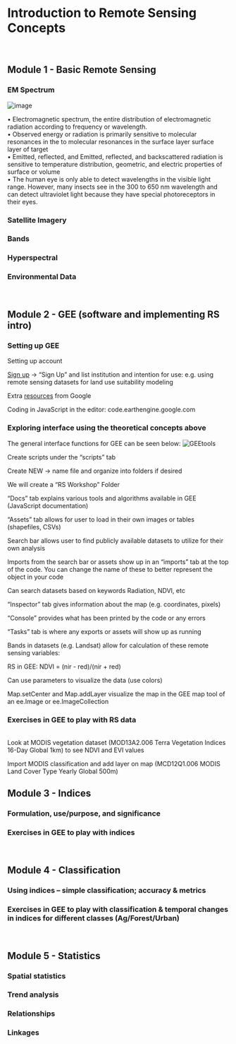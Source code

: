 # Introduction to Remote Sensing Concepts
<br>

## Module 1 - Basic Remote Sensing 
### EM Spectrum 
![image](https://user-images.githubusercontent.com/87503837/128901122-90868c9a-4260-442f-8a1b-9f486ac0f916.png)

•	Electromagnetic spectrum, the entire distribution of electromagnetic radiation according to frequency or wavelength.  
•	Observed energy or radiation is primarily sensitive to molecular resonances in the to molecular resonances in the surface layer surface layer of target  
•	Emitted, reflected, and Emitted, reflected, and backscattered radiation is sensitive to temperature distribution, geometric, and electric properties of surface or volume  
•	The human eye is only able to detect wavelengths in the visible light range. However, many insects see in the 300 to 650 nm wavelength and can detect ultraviolet light because   they have special photoreceptors in their eyes.   

### Satellite Imagery 
### Bands
### Hyperspectral
### Environmental Data  
<br>

## Module 2 - GEE (software and implementing RS intro)
### Setting up GEE
Setting up account

[Sign up](https://earthengine.google.com/) -> “Sign Up” and list institution and intention for use: e.g. using remote sensing datasets for land use suitability modeling

Extra [resources](https://developers.google.com/earth-engine/tutorials/tutorial_api_01) from Google

Coding in JavaScript in the editor: code.earthengine.google.com




### Exploring interface using the theoretical concepts above

The general interface functions for GEE can be seen below:
![GEEtools](https://user-images.githubusercontent.com/84922404/127547280-1f8966eb-b87c-4a4b-8c28-e2169d7ed864.JPG)

Create scripts under the “scripts” tab

Create NEW -> name file and organize into folders if desired

We will create a “RS Workshop” Folder

“Docs” tab explains various tools and algorithms available in GEE (JavaScript documentation)

“Assets” tab allows for user to load in their own images or tables (shapefiles, CSVs)

Search bar allows user to find publicly available datasets to utilize for their own analysis

Imports from the search bar or assets show up in an “imports” tab at the top of the code. You can change the name of these to better represent the object in your code

Can search datasets based on keywords Radiation, NDVI, etc

“Inspector” tab gives information about the map (e.g. coordinates, pixels)

“Console” provides what has been printed by the code or any errors

“Tasks” tab is where any exports or assets will show up as running

Bands in datasets (e.g. Landsat) allow for calculation of these remote sensing variables:

RS in GEE: NDVI = (nir - red)/(nir + red) 

Can use parameters to visualize the data (use colors)

Map.setCenter and Map.addLayer visualize the map in the GEE map tool of an ee.Image or ee.ImageCollection

### Exercises in GEE to play with RS data  
<br>
Look at MODIS vegetation dataset (MOD13A2.006 Terra Vegetation Indices 16-Day Global 1km) to see NDVI and EVI values

Import MODIS classification and add layer on map (MCD12Q1.006 MODIS Land Cover Type Yearly Global 500m)


## Module 3 - Indices
### Formulation, use/purpose, and significance
### Exercises in GEE to play with indices  
<br>

## Module 4 - Classification
### Using indices – simple classification; accuracy & metrics
### Exercises in GEE to play with classification & temporal changes in indices for different classes (Ag/Forest/Urban)
<br>

## Module 5 - Statistics 
### Spatial statistics
### Trend analysis
### Relationships
### Linkages
